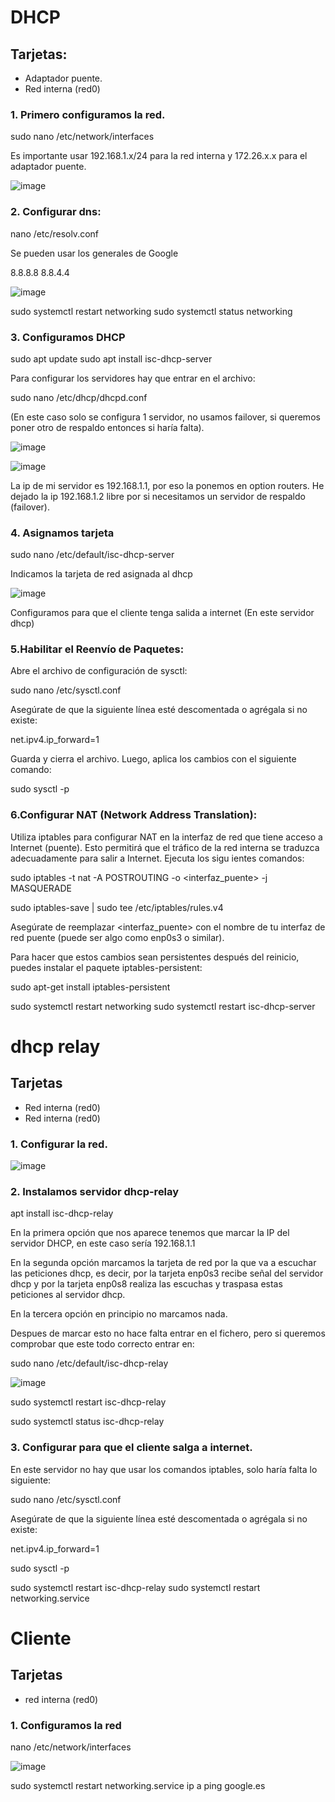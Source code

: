 # DHCP

## Tarjetas:

- Adaptador puente.
- Red interna (red0)

### **1. Primero configuramos la red.**

sudo nano /etc/network/interfaces

Es importante usar 192.168.1.x/24 para la red interna y 172.26.x.x para el adaptador puente.

![image](https://github.com/Scosrom/Dhcp/assets/114906778/2ccfcafd-3088-4a6c-a085-6500f3a320b1)


### **2. Configurar dns:**

nano  /etc/resolv.conf

Se pueden usar los generales de Google

8.8.8.8
8.8.4.4


![image](https://github.com/Scosrom/Dhcp/assets/114906778/ca8b5727-1e73-4aa6-b04e-3bc932fb4a5a)



sudo systemctl restart networking
sudo systemctl status networking



### **3. Configuramos DHCP**

sudo apt update
sudo apt install isc-dhcp-server


Para configurar los servidores hay que entrar en el archivo:

sudo nano /etc/dhcp/dhcpd.conf

(En este caso solo se configura 1 servidor, no usamos failover, si queremos poner otro de respaldo entonces si haría falta).


![image](https://github.com/Scosrom/Dhcp/assets/114906778/a577c5e5-51ae-46b7-827e-ccddbdf4942f)


![image](https://github.com/Scosrom/Dhcp/assets/114906778/8dd948ce-72e4-4b0d-84c6-57f45874a175)




La ip de mi servidor es 192.168.1.1, por eso la ponemos en option routers.
He dejado la ip 192.168.1.2 libre por si necesitamos un servidor de respaldo (failover).

### **4. Asignamos tarjeta**

sudo nano /etc/default/isc-dhcp-server

Indicamos la tarjeta de red asignada al dhcp


![image](https://github.com/Scosrom/Dhcp/assets/114906778/9fc6a911-4939-491c-992e-a7dd58095382)



Configuramos para que el cliente tenga salida a internet (En este servidor dhcp)



### **5.Habilitar el Reenvío de Paquetes:**
Abre el archivo de configuración de sysctl:


sudo nano /etc/sysctl.conf

Asegúrate de que la siguiente línea esté descomentada o agrégala si no existe:


net.ipv4.ip_forward=1

Guarda y cierra el archivo. Luego, aplica los cambios con el siguiente comando:




sudo sysctl -p


### **6.Configurar NAT (Network Address Translation):**
Utiliza iptables para configurar NAT en la interfaz de red que tiene acceso a Internet (puente). Esto permitirá que el tráfico de la red interna se traduzca adecuadamente para salir a Internet.
Ejecuta los sigu
ientes comandos:


sudo iptables -t nat -A POSTROUTING -o <interfaz_puente> -j MASQUERADE

sudo iptables-save | sudo tee /etc/iptables/rules.v4

Asegúrate de reemplazar <interfaz_puente> con el nombre de tu interfaz de red puente (puede ser algo como enp0s3 o similar).

Para hacer que estos cambios sean persistentes después del reinicio, puedes instalar el paquete iptables-persistent:


sudo apt-get install iptables-persistent


sudo systemctl restart networking
sudo systemctl restart isc-dhcp-server


# dhcp relay

## Tarjetas
- Red interna (red0)
- Red interna (red0)


### **1. Configurar la red.** 

![image](https://github.com/Scosrom/Dhcp/assets/114906778/4e10e5b7-97d8-4c9c-bf4c-0bcdbfe5b6ed)




### **2. Instalamos servidor dhcp-relay**

apt install isc-dhcp-relay

En la primera opción que nos aparece tenemos que marcar la IP del servidor DHCP, en este caso sería 192.168.1.1

En la segunda opción marcamos la tarjeta de red por la que va a escuchar las peticiones dhcp, es decir, por la tarjeta enp0s3 recibe señal del servidor dhcp y por la tarjeta enp0s8 realiza las escuchas y traspasa estas peticiones al servidor dhcp.  

En la tercera opción en principio no marcamos nada. 

Despues de marcar esto no hace falta entrar en el fichero, pero si queremos comprobar que este todo correcto entrar en:


sudo nano /etc/default/isc-dhcp-relay

![image](https://github.com/Scosrom/Dhcp/assets/114906778/a444cfd4-e1c2-48d8-a621-1100b54f00d1)




sudo systemctl restart isc-dhcp-relay

sudo systemctl status isc-dhcp-relay

### **3. Configurar para que el cliente salga a internet.**

En este servidor no hay que usar los comandos iptables, solo haría falta lo siguiente:

sudo nano /etc/sysctl.conf

Asegúrate de que la siguiente línea esté descomentada o agrégala si no existe:

net.ipv4.ip_forward=1

sudo sysctl -p

sudo systemctl restart isc-dhcp-relay
sudo systemctl restart networking.service

# Cliente 

## Tarjetas
- red interna (red0)

### **1. Configuramos la red**

nano /etc/network/interfaces

![image](https://github.com/Scosrom/Dhcp/assets/114906778/9d6f446a-fe42-4846-953a-366912503a37)



sudo systemctl restart networking.service
ip a
ping google.es

